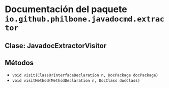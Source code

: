 # Documentación del paquete `io.github.philbone.javadocmd.extractor`

## Clase: JavadocExtractorVisitor

## Métodos

- `void visit(ClassOrInterfaceDeclaration n, DocPackage docPackage)`
- `void visitMethod(MethodDeclaration n, DocClass docClass)`
